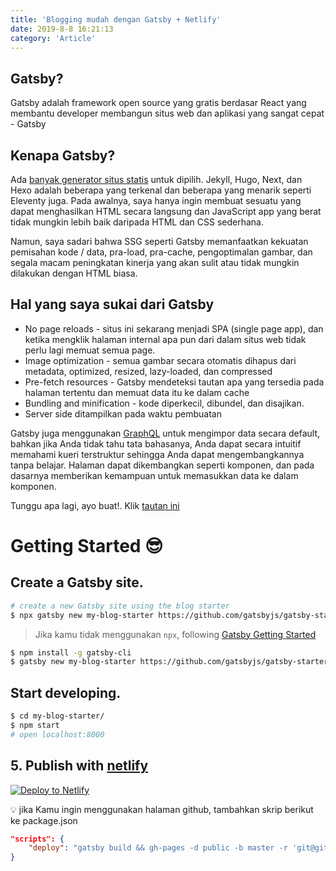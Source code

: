 ```yaml
---
title: 'Blogging mudah dengan Gatsby + Netlify'
date: 2019-8-8 16:21:13
category: 'Article'
---
```


## Gatsby?

Gatsby adalah framework open source yang gratis berdasar React yang membantu developer membangun situs web dan aplikasi yang sangat cepat - Gatsby 

## Kenapa Gatsby?

Ada [banyak generator situs statis](https://www.staticgen.com/) untuk dipilih. Jekyll, Hugo, Next, dan Hexo adalah beberapa yang terkenal dan beberapa yang menarik seperti Eleventy juga. Pada awalnya, saya hanya ingin membuat sesuatu yang dapat menghasilkan HTML secara langsung dan JavaScript app yang berat tidak mungkin lebih baik daripada HTML dan CSS sederhana.

Namun, saya sadari bahwa SSG seperti Gatsby memanfaatkan kekuatan pemisahan kode / data, pra-load, pra-cache, pengoptimalan gambar, dan segala macam peningkatan kinerja yang akan sulit atau tidak mungkin dilakukan dengan HTML biasa.

## Hal yang saya sukai dari Gatsby

- No page reloads  - situs ini sekarang menjadi SPA (single page app), dan ketika mengklik halaman internal apa pun dari dalam situs web tidak perlu lagi memuat semua page.
- Image optimization - semua gambar secara otomatis dihapus dari metadata, optimized, resized, lazy-loaded, dan compressed
- Pre-fetch resources - Gatsby mendeteksi tautan apa yang tersedia pada halaman tertentu dan memuat data itu ke dalam cache
- Bundling and minification - kode diperkecil, dibundel, dan disajikan.
- Server side ditampilkan pada waktu pembuatan

Gatsby juga menggunakan [GraphQL](https://graphql.org/) untuk mengimpor data secara default, bahkan jika Anda tidak tahu tata bahasanya, Anda dapat secara intuitif memahami kueri terstruktur sehingga Anda dapat mengembangkannya tanpa belajar. Halaman dapat dikembangkan seperti komponen, dan pada dasarnya memberikan kemampuan untuk memasukkan data ke dalam komponen.

Tunggu apa lagi, ayo buat!. Klik [tautan ini](https://www.gatsbyjs.org/starters/?v=2)

# Getting Started 😎

##  Create a Gatsby site.

```sh
# create a new Gatsby site using the blog starter
$ npx gatsby new my-blog-starter https://github.com/gatsbyjs/gatsby-starter-blog
```

> Jika kamu tidak menggunakan `npx`, following [Gatsby Getting Started](https://www.gatsbyjs.org/docs/quick-start)

```sh
$ npm install -g gatsby-cli
$ gatsby new my-blog-starter https://github.com/gatsbyjs/gatsby-starter-blog
```

##  Start developing.

```sh
$ cd my-blog-starter/
$ npm start
# open localhost:8000
```
## 5. Publish with [netlify](https://netlify.com)

[![Deploy to Netlify](https://www.netlify.com/img/deploy/button.svg)](https://app.netlify.com/start/deploy?repository=https://github.com/gatsbyjs/gatsby-starter-blog)

:bulb: jika Kamu ingin menggunakan halaman github, tambahkan skrip berikut ke package.json

```json
"scripts": {
    "deploy": "gatsby build && gh-pages -d public -b master -r 'git@github.com:${your github id}/${github page name}.github.io.git'"
}
```
